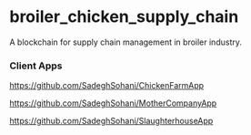 # broiler_chicken_supply_chain
A blockchain for supply chain management in broiler industry.
### Client Apps
https://github.com/SadeghSohani/ChickenFarmApp

https://github.com/SadeghSohani/MotherCompanyApp

https://github.com/SadeghSohani/SlaughterhouseApp

